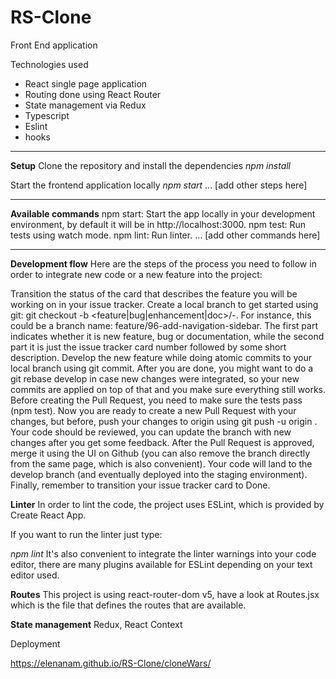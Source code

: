 # RS-Clone
Front End application

Technologies used
* React single page application
* Routing done using React Router
* State management via Redux
* Typescript
* Eslint
* hooks

---

**Setup**
Clone the repository and install the dependencies
*npm install*

Start the frontend application locally
*npm start*
... [add other steps here]

---

**Available commands**
npm start: Start the app locally in your development environment, by default it will be in http://localhost:3000.
npm test: Run tests using watch mode.
npm lint: Run linter.
... [add other commands here]

---

**Development flow**
Here are the steps of the process you need to follow in order to integrate new code or a new feature into the project:

Transition the status of the card that describes the feature you will be working on in your issue tracker.
Create a local branch to get started using git: git checkout -b <feature|bug|enhancement|doc>/<issue-tracker-number>-<short-description>. For instance, this could be a branch name: feature/96-add-navigation-sidebar.
The first part indicates whether it is new feature, bug or documentation, while the second part it is just the issue tracker card number followed by some short description.
Develop the new feature while doing atomic commits to your local branch using git commit.
After you are done, you might want to do a git rebase develop in case new changes were integrated, so your new commits are applied on top of that and you make sure everything still works.
Before creating the Pull Request, you need to make sure the tests pass (npm test).
Now you are ready to create a new Pull Request with your changes, but before, push your changes to origin using git push -u origin <your-branch-name>.
Your code should be reviewed, you can update the branch with new changes after you get some feedback.
After the Pull Request is approved, merge it using the UI on Github (you can also remove the branch directly from the same page, which is also convenient). Your code will land to the develop branch (and eventually deployed into the staging environment).
Finally, remember to transition your issue tracker card to Done.

**Linter**
In order to lint the code, the project uses ESLint, which is provided by Create React App.

If you want to run the linter just type:

*npm lint*
It's also convenient to integrate the linter warnings into your code editor, there are many plugins available for ESLint depending on your text editor used.


**Routes**
This project is using react-router-dom v5, have a look at Routes.jsx which is the file that defines the routes that are available.

**State management**
Redux, React Context 


Deployment

https://elenanam.github.io/RS-Clone/cloneWars/
